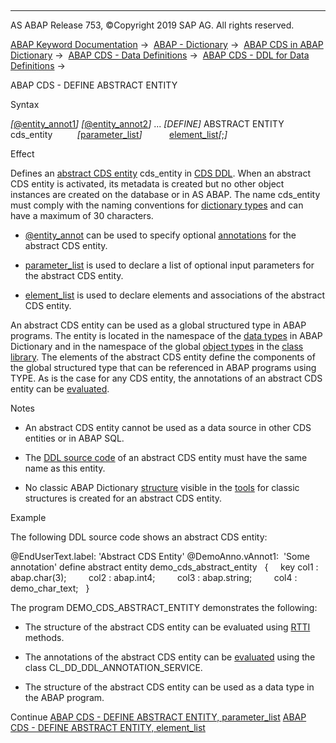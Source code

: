   

* * *

AS ABAP Release 753, ©Copyright 2019 SAP AG. All rights reserved.

[ABAP Keyword Documentation](https://help.sap.com/doc/abapdocu_753_index_htm/7.53/en-US/abenabap.htm) →  [ABAP - Dictionary](https://help.sap.com/doc/abapdocu_753_index_htm/7.53/en-US/abenabap_dictionary.htm) →  [ABAP CDS in ABAP Dictionary](https://help.sap.com/doc/abapdocu_753_index_htm/7.53/en-US/abencds.htm) →  [ABAP CDS - Data Definitions](https://help.sap.com/doc/abapdocu_753_index_htm/7.53/en-US/abenddic_cds_entities.htm) →  [ABAP CDS - DDL for Data Definitions](https://help.sap.com/doc/abapdocu_753_index_htm/7.53/en-US/abencds_f1_ddl_syntax.htm) → 

ABAP CDS - DEFINE ABSTRACT ENTITY

Syntax

*\[*[@entity\_annot1](https://help.sap.com/doc/abapdocu_753_index_htm/7.53/en-US/abencds_f1_entity_annotations.htm)*\]*
*\[*[@entity\_annot2](https://help.sap.com/doc/abapdocu_753_index_htm/7.53/en-US/abencds_f1_entity_annotations.htm)*\]*
...
*\[*DEFINE*\]* ABSTRACT ENTITY cds\_entity
         *\[*[parameter\_list](https://help.sap.com/doc/abapdocu_753_index_htm/7.53/en-US/abencds_f1_entity_parameter_list.htm)*\]*
          [element\_list](https://help.sap.com/doc/abapdocu_753_index_htm/7.53/en-US/abencds_f1_absent_element_list.htm)*\[*;*\]*

Effect

Defines an [abstract CDS entity](https://help.sap.com/doc/abapdocu_753_index_htm/7.53/en-US/abenabstract_entity_glosry.htm "Glossary Entry") cds\_entity in [CDS DDL](https://help.sap.com/doc/abapdocu_753_index_htm/7.53/en-US/abencds_ddl_glosry.htm "Glossary Entry"). When an abstract CDS entity is activated, its metadata is created but no other object instances are created on the database or in AS ABAP. The name cds\_entity must comply with the naming conventions for [dictionary types](https://help.sap.com/doc/abapdocu_753_index_htm/7.53/en-US/abenddic_data_types.htm) and can have a maximum of 30 characters.

-   [@entity\_annot](https://help.sap.com/doc/abapdocu_753_index_htm/7.53/en-US/abencds_f1_entity_annotations.htm) can be used to specify optional [annotations](https://help.sap.com/doc/abapdocu_753_index_htm/7.53/en-US/abencds_annotation_glosry.htm "Glossary Entry") for the abstract CDS entity.

-   [parameter\_list](https://help.sap.com/doc/abapdocu_753_index_htm/7.53/en-US/abencds_f1_entity_parameter_list.htm) is used to declare a list of optional input parameters for the abstract CDS entity.

-   [element\_list](https://help.sap.com/doc/abapdocu_753_index_htm/7.53/en-US/abencds_f1_absent_element_list.htm) is used to declare elements and associations of the abstract CDS entity.

An abstract CDS entity can be used as a global structured type in ABAP programs. The entity is located in the namespace of the [data types](https://help.sap.com/doc/abapdocu_753_index_htm/7.53/en-US/abenddic_data_types.htm) in ABAP Dictionary and in the namespace of the global [object types](https://help.sap.com/doc/abapdocu_753_index_htm/7.53/en-US/abenobject_type_glosry.htm "Glossary Entry") in the [class library](https://help.sap.com/doc/abapdocu_753_index_htm/7.53/en-US/abenclass_library_glosry.htm "Glossary Entry"). The elements of the abstract CDS entity define the components of the global structured type that can be referenced in ABAP programs using TYPE. As is the case for any CDS entity, the annotations of an abstract CDS entity can be [evaluated](https://help.sap.com/doc/abapdocu_753_index_htm/7.53/en-US/abencds_semantics_annotation_abexa.htm).

Notes

-   An abstract CDS entity cannot be used as a data source in other CDS entities or in ABAP SQL.

-   The [DDL source code](https://help.sap.com/doc/abapdocu_753_index_htm/7.53/en-US/abenddl_source_code_glosry.htm "Glossary Entry") of an abstract CDS entity must have the same name as this entity.

-   No classic ABAP Dictionary [structure](https://help.sap.com/doc/abapdocu_753_index_htm/7.53/en-US/abenddic_structures.htm) visible in the [tools](https://help.sap.com/doc/abapdocu_753_index_htm/7.53/en-US/abenddic_tools.htm) for classic structures is created for an abstract CDS entity.

Example

The following DDL source code shows an abstract CDS entity:

@EndUserText.label: 'Abstract CDS Entity'
@DemoAnno.vAnnot1:  'Some annotation'
define abstract entity demo\_cds\_abstract\_entity
  {
    key col1 : abap.char(3);
        col2 : abap.int4;
        col3 : abap.string;
        col4 : demo\_char\_text;
  }

The program DEMO\_CDS\_ABSTRACT\_ENTITY demonstrates the following:

-   The structure of the abstract CDS entity can be evaluated using [RTTI](https://help.sap.com/doc/abapdocu_753_index_htm/7.53/en-US/abenrun_time_type_identific_glosry.htm "Glossary Entry") methods.

-   The annotations of the abstract CDS entity can be [evaluated](https://help.sap.com/doc/abapdocu_753_index_htm/7.53/en-US/abencds_annotations_analysis.htm) using the class CL\_DD\_DDL\_ANNOTATION\_SERVICE.

-   The structure of the abstract CDS entity can be used as a data type in the ABAP program.

Continue
[ABAP CDS - DEFINE ABSTRACT ENTITY, parameter\_list](https://help.sap.com/doc/abapdocu_753_index_htm/7.53/en-US/abencds_f1_entity_parameter_list.htm)
[ABAP CDS - DEFINE ABSTRACT ENTITY, element\_list](https://help.sap.com/doc/abapdocu_753_index_htm/7.53/en-US/abencds_f1_absent_element_list.htm)